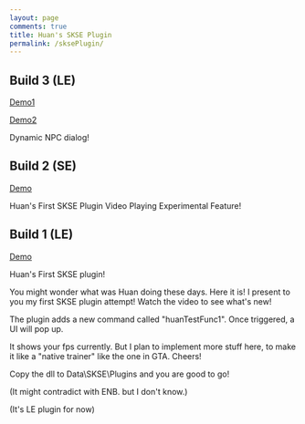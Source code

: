```yaml
---
layout: page
comments: true
title: Huan's SKSE Plugin
permalink: /sksePlugin/
---
```




## Build 3 (LE)

[Demo1](https://youtu.be/dZEbJEeZLcQ)

[Demo2](https://youtu.be/Qi0fMPokVdg)

Dynamic NPC dialog!



## Build 2 (SE)

[Demo](https://youtu.be/4r6hXDAGXhk)

Huan's First SKSE Plugin Video Playing Experimental Feature!



## Build 1 (LE)

[Demo](https://youtu.be/qoy7L7k92pY)

Huan's First SKSE plugin!

You might wonder what was Huan doing these days. Here it is! I present to you my first SKSE plugin attempt! Watch the video to see what's new!



The plugin adds a new command called "huanTestFunc1". Once triggered, a UI will pop up.

It shows your fps currently. But I plan to implement more stuff here, to make it like a "native trainer" like the one in GTA. Cheers!



Copy the dll to Data\SKSE\Plugins and you are good to go!

(It might contradict with ENB. but I don't know.)

(It's LE plugin for now)

